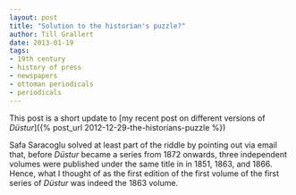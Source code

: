 ```yaml
---
layout: post
title: "Solution to the historian's puzzle?"
author: Till Grallert
date: 2013-01-19
tags:
- 19th century
- history of press
- newspapers
- ottoman periodicals
- periodicals
---
```


This post is a short update to [my recent post on different versions of *Düstur*]({% post_url 2012-12-29-the-historians-puzzle %})

Safa Saracoglu solved at least part of the riddle by pointing out via email that, before *Düstur* became a series from 1872 onwards, three independent volumes were published under the same title in in 1851, 1863, and 1866.  Hence, what I thought of as the first edition of the first volume of the first series of *Düstur* was indeed the 1863 volume.